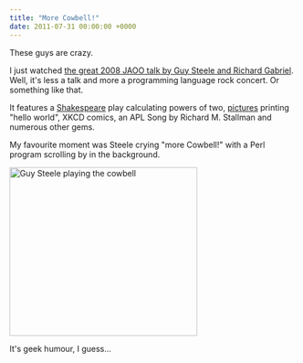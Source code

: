 ```yaml
---
title: "More Cowbell!"
date: 2011-07-31 00:00:00 +0000
---
```

These guys are crazy.

I just watched <a href="http://blip.tv/goto-video/50-in-50-by-richard-p-gabriel-and-guy-l-steele-1479808">the great 2008 JAOO talk by Guy Steele and Richard Gabriel</a>. Well, it's less a talk and more a programming language rock concert. Or something like that.

It features a <a href="http://en.wikipedia.org/wiki/Shakespeare_%28programming_language%29">Shakespeare</a> play calculating powers of two, <a href="http://en.wikipedia.org/wiki/Piet_%28programming_language%29">pictures</a> printing "hello world", XKCD comics, an APL Song by Richard M. Stallman and numerous other gems.

My favourite moment was Steele crying "more Cowbell!" with a Perl program scrolling by in the background.

<a href="http://r-wos.org/media/screenshot.png"><img class="aligncenter size-full wp-image-457" title="Guy Steele playing the cowbell" src="http://r-wos.org/media/screenshot.png" alt="Guy Steele playing the cowbell" width="329" height="295" /></a>

It's geek humour, I guess...